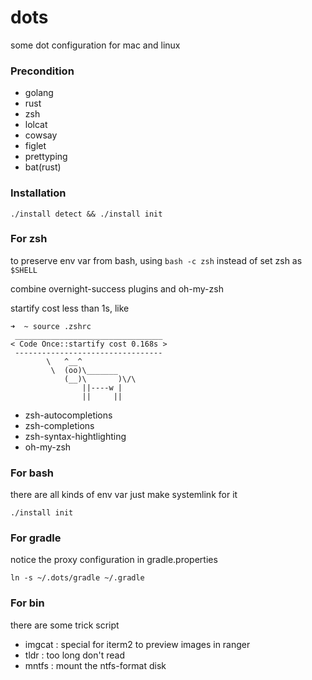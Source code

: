 # dots
some dot configuration for mac and linux

### Precondition

- golang
- rust
- zsh
- lolcat
- cowsay
- figlet
- prettyping
- bat(rust)

### Installation

```
./install detect && ./install init
```

### For zsh

to preserve env var from bash, using `bash -c zsh` instead of set zsh as `$SHELL`

combine overnight-success plugins and oh-my-zsh

startify cost less than 1s, like

```
➜  ~ source .zshrc
 _________________________________
< Code Once::startify cost 0.168s >
 ---------------------------------
        \   ^__^
         \  (oo)\_______
            (__)\       )\/\
                ||----w |
                ||     ||
```

- zsh-autocompletions
- zsh-completions
- zsh-syntax-hightlighting
- oh-my-zsh

### For bash

there are all kinds of env var just make systemlink for it

```
./install init
```

### For gradle

notice the proxy configuration in gradle.properties

```
ln -s ~/.dots/gradle ~/.gradle
```

### For bin

there are some trick script

- imgcat	: special for iterm2 to preview images in ranger
- tldr		: too long don't read
- mntfs		: mount the ntfs-format disk
